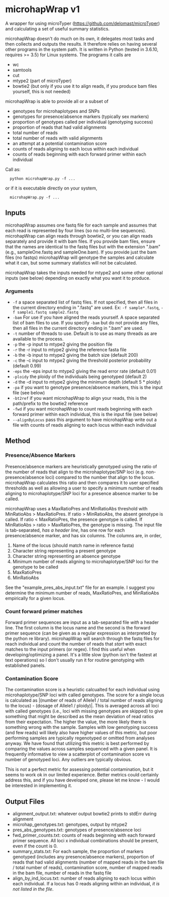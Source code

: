 # microhapWrap v1
A wrapper for using microTyper (https://github.com/delomast/microTyper) and 
calculating a set of useful summary statistics. 

microhapWrap doesn't do much on its own, it delegates most tasks and 
then collects and outputs the results. It therefore relies on having 
several other programs in the system path. It is written 
in Python (tested in 3.6.10, requires >= 3.5) for Linux systems. 
The programs it calls are

- wc
- samtools
- cut
- mtype2 (part of microTyper)
- bowtie2 (but only if you use it to align reads, if you produce bam files yourself, this is not needed)

microhapWrap is able to provide all or a subset of

- genotypes for microhaplotypes and SNPs
- genotypes for presence/absence markers (typically sex markers)
- proportion of genotypes called per individual (genotyping success)
- proportion of reads that had valid alignments
- total number of reads
- total number of reads with valid alignments
- an attempt at a potential contamination score
- counts of reads aligning to each locus within each individual
- counts of reads beginning with each forward primer within each individual

Call as:

```
  python microhapWrap.py -f ...
```
or if it is executable directly on your system, 
```
  microhapWrap.py -f ...
```

## Inputs
microhapWrap assumes one fastq file for each sample and assumes that each read is represented by four 
lines (so no multi-line sequences). microhapWrap can align reads through bowtie2, or you can align reads 
separately and provide it with bam files. If you provide bam files, ensure that the names are 
identical to the fastq files but with the extension ".bam" (e.g., sampleOne.fastq and sampleOne.bam). 
If you provide just the bam files (no fastqs) microhapWrap will genotype the samples and calculate what it can,
but some summary statistics will not be calculated.

microhapWrap takes the inputs needed for mtype2 and some other optional inputs (see below) depending on exactly what you 
want it to produce.

### Arguments

- `-f` a space separated list of fastq files. If not specified, then all files in the 
  current directory ending in ".fastq" are used. Ex: `-f sample*.fastq`, `-f sample1.fastq sample2.fastq`
- `-bam` For use if you have aligned the reads yourself. A space separated list of bam files to use. If you 
  specify `-bam` but do not provide any files, then all files in the current directory ending in 
  ".bam" are used.
- `-t` number of threads to use. Default is to use as many threads as are available to the process.
- `-p` the -p input to mtype2 giving the position file
- `-r` the -r input to mtype2 giving the reference fasta file
- `-b` the -b input to mtype2 giving the batch size (default 200)
- `-c` the -c input to mtype2 giving the threshold posterior probability (default 0.99)
- `-eps` the -eps input to mtype2 giving the read error rate (default 0.01)
- `-ploidy` the ploidy of the individuals being genotyped (default 2)
- `-d` the -d input to mtype2 giving the minimum depth (default 5 \* ploidy)
- `-pa` if you want to genotype presence/absence markers, this is the input file (see below)
- `-bt2ref` if you want microhapWrap to align your reads, this is the path/prefix to the bowtie2 reference
- `-fwd` if you want microhapWrap to count reads beginning with each forward primer within each individual, this is the input file (see below)
- `--alignByLocus` pass this argument to have microhapWrap write out a file with counts of reads aligning to each locus within each individual

## Method

### Presence/Absence Markers
Presence/absence markers are heuristically genotyped using the ratio of the number of reads that align to the 
microhaplotype/SNP loci (e.g. non-presence/absence loci) compared to the number that align to the locus. microhapWrap 
calculates this ratio and then compares it to user specified thresholds as well as allowing a user to specify a minimum number 
of reads aligning to microhaplotype/SNP loci for a presence absence marker to be called. 

microhapWrap uses a MaxRatioPres and MinRatioAbs threshold with MinRatioAbs > MaxRatioPres. If 
ratio > MinRatioAbs, the absent genotype is called. If ratio < MaxRatioPres, the presence genotype is called. 
If MinRatioAbs > ratio > MaxRatioPres, the genotype is missing. The input file is tab-separated, 
_has a header line_, has one row for each presence/absence marker, and has six columns. The columns are, in order,

1. Name of the locus (should match name in reference fasta)
1. Character string representing a present genotype
1. Character string representing an absence genotype
1. Minimum number of reads aligning to microhaplotype/SNP loci for the genotype to be called
1. MaxRatioPres
1. MinRatioAbs

See the "example_pres_abs_input.txt" file for an example. I suggest you determine the minimum 
number of reads, MaxRatioPres, and MinRatioAbs empirically for a given locus.

### Count forward primer matches
Forward primer sequences are input as a tab-separated file _with_ a header line. The first 
column is the locus name and the second is the forward primer sequence (can be given as a 
regular expression as interpreted by the python re library). microhapWrap will search through the fastq files 
for reach individual and count the number of reads that _start_ with exact matches to the input primers (or regex). 
I find this useful when developing/optimizing a panel. It's a little slow (python isn't the fastest at text operations) 
so I don't usually run it for routine genotyping with established panels. 

### Contamination Score
The contamination score is a heuristic calcualted for each individual using microhaplotype/SNP 
loci with called genotypes. The score for a single locus is calculated 
as |(number of reads of Allele1 / total number of reads aligning to the locus) - (dosage of Allele1 / ploidy)|. 
This is averaged across all loci with called genotypes (i.e., loci with missing genotypes are skipped) to give something that might be 
described as the mean deviation of read ratios from their expectation. The higher the value, the more likely there 
is something wrong with the sample. Samples with low genotyping success (and few reads) will likely also have higher values of 
this metric, but poor performing samples are typically regenotyped or omitted from analyses anyway. We have found 
that utilizing this metric is best performed by comparing the values across samples sequenced with a given panel. It 
is frequently informative to view a scatterplot of contamination score vs number of genotyped loci. Any 
outliers are typically obvious. 

This is _not_ a perfect metric for assessing potential contamination, but it seems to work ok in our limited 
experience. Better metrics could certainly address this, and if you have developed one, please let me 
know - I would be interested in implementing it.


## Output Files

- alignment_output.txt: whatever output bowtie2 prints to stdErr during alignment
- microhap_genotypes.txt: genotypes, output by mtype2
- pres_abs_genotypes.txt: genotypes of presence/absence loci
- fwd_primer_counts.txt: counts of reads beginning with each forward primer sequence. All loci x individual combinations 
  should be present, even if the count is 0.
- summary_stats.txt: For each sample, the proportion of markers genotyped (includes any presence/absence markers), 
  proportion of reads that had valid alignments (number of mapped reads in the bam file / total number of reads), 
  contamination score, number of mapped reads in the bam file, number of reads in the fastq file
- align_by_ind_locus.txt: number of reads aligning to each locus within each individual. If a locus has 0 reads 
  aligning within an individual, _it is not listed in the file_.
